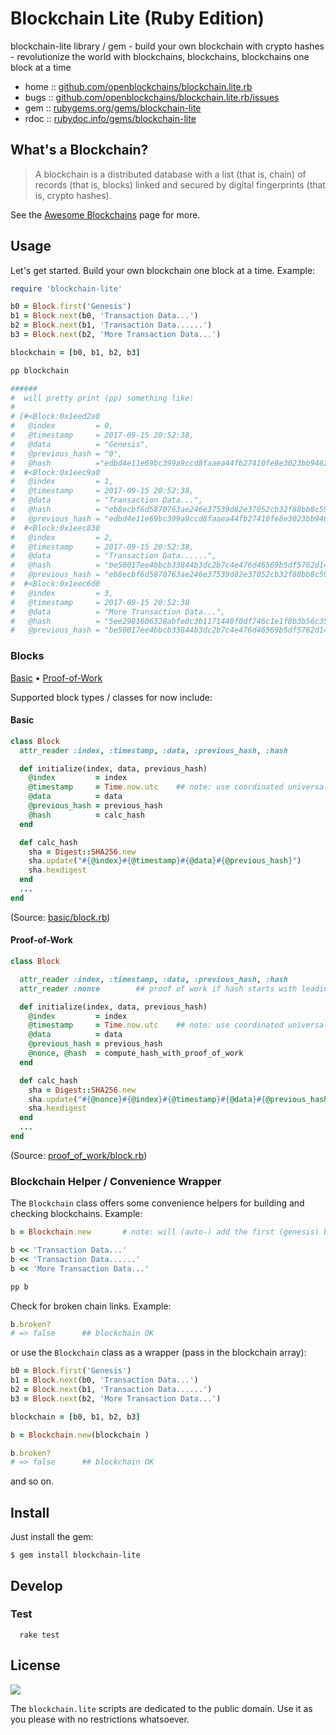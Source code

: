 # Blockchain Lite (Ruby Edition)

blockchain-lite library / gem - build your own blockchain with crypto hashes - revolutionize the world with blockchains, blockchains, blockchains one block at a time

* home  :: [github.com/openblockchains/blockchain.lite.rb](https://github.com/openblockchains/blockchain.lite.rb)
* bugs  :: [github.com/openblockchains/blockchain.lite.rb/issues](https://github.com/openblockchains/blockchain.lite.rb/issues)
* gem   :: [rubygems.org/gems/blockchain-lite](https://rubygems.org/gems/blockchain-lite)
* rdoc  :: [rubydoc.info/gems/blockchain-lite](http://rubydoc.info/gems/blockchain-lite)


## What's a Blockchain?

> A blockchain is a distributed database with
> a list (that is, chain) of records (that is, blocks)
> linked and secured by digital fingerprints
> (that is, crypto hashes).

See the [Awesome Blockchains](https://github.com/openblockchains/awesome-blockchains) page for more.


## Usage

Let's get started.  Build your own blockchain one block at a time.
Example:

```ruby
require 'blockchain-lite'

b0 = Block.first('Genesis')
b1 = Block.next(b0, 'Transaction Data...')
b2 = Block.next(b1, 'Transaction Data......')
b3 = Block.next(b2, 'More Transaction Data...')

blockchain = [b0, b1, b2, b3]

pp blockchain

######
#  will pretty print (pp) something like:
#
# [#<Block:0x1eed2a0
#   @index         = 0,
#   @timestamp     = 2017-09-15 20:52:38,
#   @data          = "Genesis",
#   @previous_hash = "0",
#   @hash          ="edbd4e11e69bc399a9ccd8faaea44fb27410fe8e3023bb9462450a0a9c4caa1b">,
#  #<Block:0x1eec9a0
#   @index         = 1,
#   @timestamp     = 2017-09-15 20:52:38,
#   @data          = "Transaction Data...",
#   @hash          = "eb8ecbf6d5870763ae246e37539d82e37052cb32f88bb8c59971f9978e437743",
#   @previous_hash = "edbd4e11e69bc399a9ccd8faaea44fb27410fe8e3023bb9462450a0a9c4caa1b">,
#  #<Block:0x1eec838
#   @index         = 2,
#   @timestamp     = 2017-09-15 20:52:38,
#   @data          = "Transaction Data......",
#   @hash          = "be50017ee4bbcb33844b3dc2b7c4e476d46569b5df5762d14ceba9355f0a85f4",
#   @previous_hash = "eb8ecbf6d5870763ae246e37539d82e37052cb32f88bb8c59971f9978e437743">,
#  #<Block:0x1eec6d0
#   @index         = 3,
#   @timestamp     = 2017-09-15 20:52:38
#   @data          = "More Transaction Data...",
#   @hash          = "5ee2981606328abfe0c3b1171440f0df746c1e1f8b3b56c351727f7da7ae5d8d",
#   @previous_hash = "be50017ee4bbcb33844b3dc2b7c4e476d46569b5df5762d14ceba9355f0a85f4">]
```

### Blocks

[Basic](#basic) •
[Proof-of-Work](#proof-of-work)

Supported block types / classes for now include:

#### Basic

```ruby
class Block
  attr_reader :index, :timestamp, :data, :previous_hash, :hash

  def initialize(index, data, previous_hash)
    @index         = index
    @timestamp     = Time.now.utc    ## note: use coordinated universal time (utc)
    @data          = data
    @previous_hash = previous_hash
    @hash          = calc_hash
  end

  def calc_hash
    sha = Digest::SHA256.new
    sha.update("#{@index}#{@timestamp}#{@data}#{@previous_hash}")
    sha.hexdigest
  end
  ...
end
```

(Source: [basic/block.rb](lib/blockchain-lite/basic/block.rb))


#### Proof-of-Work

```ruby
class Block

  attr_reader :index, :timestamp, :data, :previous_hash, :hash
  attr_reader :nonce        ## proof of work if hash starts with leading zeros (00)

  def initialize(index, data, previous_hash)
    @index         = index
    @timestamp     = Time.now.utc    ## note: use coordinated universal time (utc)
    @data          = data
    @previous_hash = previous_hash
    @nonce, @hash  = compute_hash_with_proof_of_work
  end

  def calc_hash
    sha = Digest::SHA256.new
    sha.update("#{@nonce}#{@index}#{@timestamp}#{@data}#{@previous_hash}")
    sha.hexdigest
  end
  ...
end
```
(Source: [proof_of_work/block.rb](lib/blockchain-lite/proof_of_work/block.rb))



### Blockchain Helper / Convenience Wrapper

The `Blockchain` class offers some convenience helpers
for building and checking blockchains. Example:

```ruby
b = Blockchain.new       # note: will (auto-) add the first (genesis) block

b << 'Transaction Data...'
b << 'Transaction Data......'
b << 'More Transaction Data...'

pp b
```

Check for broken chain links. Example:

```ruby
b.broken?
# => false      ## blockchain OK
```

or use the `Blockchain` class as a wrapper (pass in the blockchain array):

```ruby
b0 = Block.first('Genesis')
b1 = Block.next(b0, 'Transaction Data...')
b2 = Block.next(b1, 'Transaction Data......')
b3 = Block.next(b2, 'More Transaction Data...')

blockchain = [b0, b1, b2, b3]

b = Blockchain.new(blockchain )

b.broken?
# => false      ## blockchain OK
```

and so on.


## Install

Just install the gem:

```
$ gem install blockchain-lite
```

## Develop

### Test

```shell
  rake test
```

## License

![](https://publicdomainworks.github.io/buttons/zero88x31.png)

The `blockchain.lite` scripts are dedicated to the public domain.
Use it as you please with no restrictions whatsoever.
